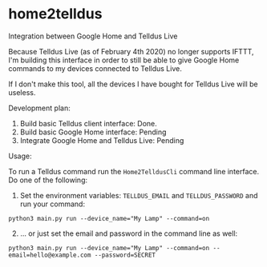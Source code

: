 # home2telldus
Integration between Google Home and Telldus Live

Because Telldus Live (as of February 4th 2020) no longer supports IFTTT, 
I'm building this interface  in order to still be able to give Google Home 
commands to my devices connected to Telldus Live.

If I don't make this tool, all the devices I have bought for Telldus Live
will be useless.

Development plan:

1. Build basic Telldus client interface: Done.
2. Build basic Google Home interface: Pending
3. Integrate Google Home and Telldus Live: Pending

Usage:

To run a Telldus command run the `Home2TelldusCli` command line interface.
Do one of the following:

1) Set the environment variables: `TELLDUS_EMAIL` and `TELLDUS_PASSWORD` and 
run your command:

```
python3 main.py run --device_name="My Lamp" --command=on
```

2) ... or just set the email and password in the command line as well:

```
python3 main.py run --device_name="My Lamp" --command=on --email=hello@example.com --password=SECRET
```
